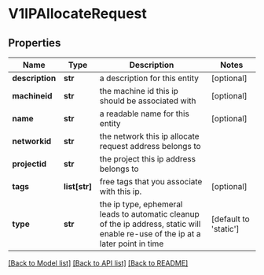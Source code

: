 # V1IPAllocateRequest

## Properties
Name | Type | Description | Notes
------------ | ------------- | ------------- | -------------
**description** | **str** | a description for this entity | [optional] 
**machineid** | **str** | the machine id this ip should be associated with | [optional] 
**name** | **str** | a readable name for this entity | [optional] 
**networkid** | **str** | the network this ip allocate request address belongs to | 
**projectid** | **str** | the project this ip address belongs to | 
**tags** | **list[str]** | free tags that you associate with this ip. | [optional] 
**type** | **str** | the ip type, ephemeral leads to automatic cleanup of the ip address, static will enable re-use of the ip at a later point in time | [default to 'static']

[[Back to Model list]](../README.md#documentation-for-models) [[Back to API list]](../README.md#documentation-for-api-endpoints) [[Back to README]](../README.md)


